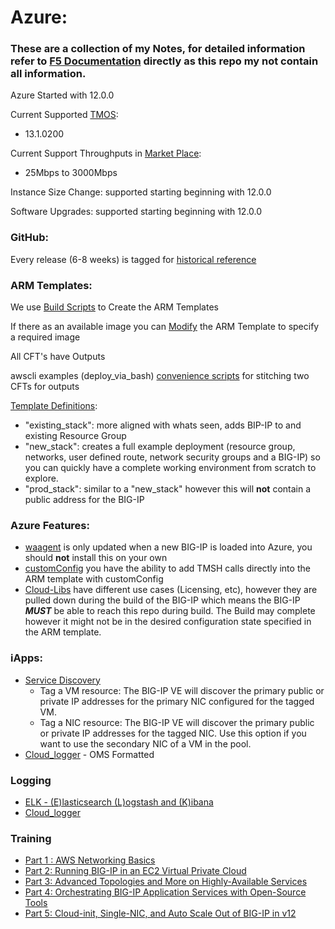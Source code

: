 # Azure:

### These are a collection of my Notes, for detailed information refer to [F5 Documentation](http://clouddocs.f5.com/cloud/public/v1/) directly as this repo my not contain all information.

Azure Started with 12.0.0

Current Supported [TMOS](https://github.com/F5Networks/f5-azure-arm-templates/blob/master/azure-bigip-version-matrix.md):
- 13.1.0200

Current Support Throughputs in [Market Place](https://azuremarketplace.microsoft.com/en-us/marketplace/apps?search=F5%20Networks&page=1):
- 25Mbps to 3000Mbps

Instance Size Change: supported starting beginning with 12.0.0

Software Upgrades: supported starting beginning with 12.0.0

### GitHub:

Every release (6-8 weeks) is tagged for [historical reference](https://github.com/F5Networks/f5-azure-arm-templates/blob/master/azure-bigip-version-matrix.md)

### ARM Templates:

We use [Build Scripts](https://github.com/F5Networks/f5-azure-arm-templates/tree/master/build) to Create the ARM Templates

If there as an available image you can [Modify](https://github.com/F5Networks/f5-azure-arm-templates/blob/master/azure-update-bigip-image.md) the ARM Template to specify
a required image

All CFT's have Outputs

awscli examples (deploy_via_bash)
[convenience scripts](https://github.com/F5Networks/f5-aws-cloudformation/tree/master/deploy) for stitching two CFTs for outputs

[Template Definitions](https://github.com/F5Networks/f5-azure-arm-templates/tree/master/supported):
- "existing_stack": more aligned with whats seen, adds BIP-IP to and existing Resource Group
- "new_stack": creates a full example deployment (resource group, networks, user defined route, network security groups and a BIG-IP) so you can quickly have a complete working environment from scratch to explore.
- "prod_stack": similar to a "new_stack" however this will **not** contain a public address for the BIG-IP


### Azure Features:

- [waagent](http://clouddocs.f5.com/cloud/public/v1/azure/Azure_waagent.html) is only updated when a new BIG-IP is loaded into Azure, you should **not** install this on your own
- [customConfig](http://clouddocs.f5.com/cloud/public/v1/azure/Azure_solutions101.html) you have the ability to add TMSH calls directly into the ARM template with customConfig
- [Cloud-Libs](https://github.com/F5Networks/f5-cloud-libs) have different use cases (Licensing, etc), however they are pulled down during the build of the BIG-IP which means the BIG-IP ***MUST*** be able to reach this repo during build. The Build may complete however it might not be in the desired configuration state specified in the ARM template.


### iApps:

- [Service Discovery](https://github.com/F5Networks/f5-cloud-iapps/tree/master/f5-service-discovery)
  - Tag a VM resource: The BIG-IP VE will discover the primary public or private IP addresses for the primary NIC configured for the tagged VM.
  - Tag a NIC resource: The BIG-IP VE will discover the primary public or private IP addresses for the tagged NIC. Use this option if you want to use the secondary NIC of a VM in the pool.
- [Cloud_logger](https://github.com/F5Networks/f5-cloud-iapps/tree/master/f5-cloud-logger) - OMS Formatted

### Logging

- [ELK - (E)lasticsearch (L)ogstash and (K)ibana](https://johntuckner.me/2017/02/20/elk-integrating-f5-ltm-and-asm/)
- [Cloud_logger](https://github.com/F5Networks/f5-cloud-iapps/tree/master/f5-cloud-logger)

### Training

- [Part 1 : AWS Networking Basics](https://devcentral.f5.com/articles/f5-in-aws-part-1-aws-networking-basics)
- [Part 2: Running BIG-IP in an EC2 Virtual Private Cloud](https://devcentral.f5.com/articles/f5-in-aws-part-2-running-big-ip-in-an-ec2-virtual-private-cloud)
- [Part 3: Advanced Topologies and More on Highly-Available Services](https://devcentral.f5.com/articles/part-3-of-big-ip-in-ec2-advanced-topologies-and-more-on-highly-available-services)
- [Part 4: Orchestrating BIG-IP Application Services with Open-Source Tools](https://devcentral.f5.com/articles/f5-in-aws-part-4-orchestrating-big-ip-application-services-with-open-source-tools)
- [Part 5: Cloud-init, Single-NIC, and Auto Scale Out of BIG-IP in v12](https://devcentral.f5.com/articles/f5-in-aws-part-5-cloud-init-single-nic-and-scale-out-of-big-ip-in-v12-21476)
